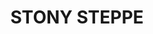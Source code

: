 ---
title: "STONY STEPPE"
price: "TBA"
desc: "Opis nije dostupan"
img_path: "/assets/img/A.MIG-8350.jpg"
brand: AMMO
available: true
cat: "dioramas"
subcat: "GRASS MATS"
subsubcat: "SS"
---